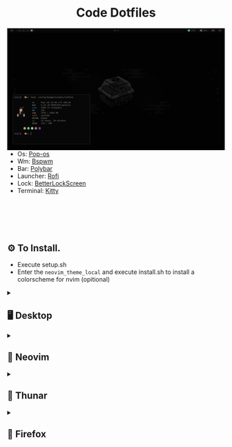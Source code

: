 <h1 align="center">Code Dotfiles</h1>

<img src=".assets/dots.png" align="left" width="508">

- Os: [Pop-os](https://pop.system76.com/)
- Wm: [Bspwm](https://github.com/baskerville/bspwm)
- Bar: [Polybar](https://github.com/polybar/polybar)
- Launcher: [Rofi](https://github.com/davatorium/rofi)
- Lock: [BetterLockScreen](https://github.com/betterlockscreen/betterlockscreen)
- Terminal: [Kitty](https://sw.kovidgoyal.net/kitty/)

<br><br>
<br><br>
<h2 align="left">⚙️ To Install.</h2>

- Execute setup.sh
- Enter the `neovim_theme_local` and execute install.sh to install a colorscheme for nvim (opitional)

<details>
  <summary><h2>🖥️ Desktop</h2></summary>
  <img src=".assets/desktop.png" align="center" width="1000">
</details>

<details>
  <summary><h2>💾 Neovim</h2></summary>
  <img src=".assets/neovim.png" align="center" width="1000">
</details>

<details>
  <summary><h2>📁 Thunar</h2></summary>
  <img src=".assets/thunar.png" align="center" width="1000">
</details>

<details>
  <summary><h2>🦊 Firefox</h2></summary>
  <img src=".assets/firefox.png" align="center" width="1000">
</details>
